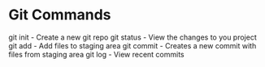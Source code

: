 # Git Commands

git init - Create a new git repo
git status - View the changes to you project
git add - Add files to staging area
git commit - Creates a new commit with files from staging area
git log - View recent commits